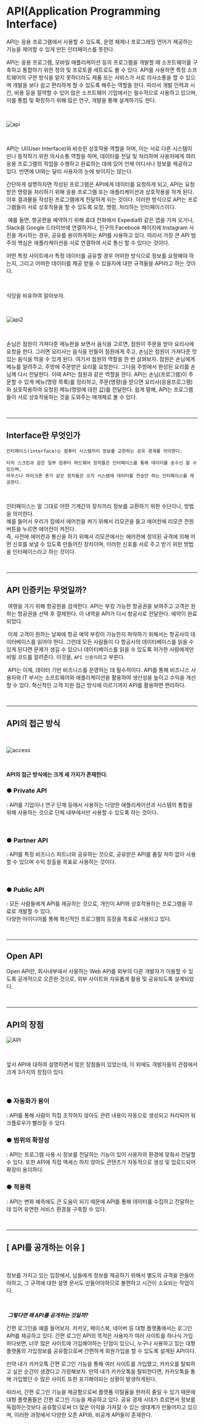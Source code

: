 # API(Application Programming Interface)

API는 응용 프로그램에서 사용할 수 있도록, 운영 체제나 프로그래밍 언어가 제공하는 기능을 제어할 수 있게 만든 인터페이스를 뜻한다.

API는 응용 프로그램, 모바일 애플리케이션 등의 프로그램을 개발할 때 소프트웨어를 구축하고 통합하기 위한 정의 및 프로토콜 세트로도 볼 수 있다. API를 사용하면 특정 소프트웨어의 구현 방식을 알지 못하더라도 제품 또는 서비스가 서로 의사소통을 할 수 있으며 개발을 보다 쉽고 편리하게 할 수 있도록 해주는 역할을 한다. 따라서 개발 인력과 시간, 비용 등을 절약할 수 있어 많은 소프트웨어 기업에서는 필수적으로 사용하고 있으며, 이를 통합 및 확장하기 위해 많은 연구, 개발을 통해 설계하기도 한다.

<br>

![api](https://blog.kakaocdn.net/dn/JPZmv/btq16RuDVNX/ke9HE8JL9Ai4VMk6wuWe8K/img.jpg)

<Br>

API는 UI(User Interface)와 비슷한 상호작용 역할을 하며, 이는 서로 다른 시스템이 만나 동작하기 위한 의사소통 역할을 하며, 데이터를 전달 및 처리하며 사용자에게 여러 응용 프로그램의 작업을 수행하고 완료하는 데에 있어 언제 어디서나 정보를 제공하고 있다. 반면에 UI와는 달리 사용자의 눈에 보이지는 않는다.


간단하게 설명하자면 작성된 프로그램은 API에게 데이터를 요청하게 되고, API는 요청받은 명령을 처리하기 위해 응용 프로그램 또는 애플리케이션과 상호작용을 하게 된다. 이후 결과물을 작성된 프로그램에게 전달하게 되는 것이다. 이러한 방식으로 API는 프로그램들이 서로 상호작용을 할 수 있도록 요청, 명령, 처리하는 인터페이스이다.

​
예를 들면, 항공편을 예약하기 위해 휴대 전화에서 Expedia와 같은 앱을 가져 오거나, Slack을 Google 드라이브에 연결하거나, 친구의 Facebook 페이지에 Instagram 사진을 게시하는 경우, 공유를 용이하게하는 API를 사용하고 있다.
따라서 가장 큰 API 범주의 핵심은 애플리케이션을 서로 연결하여 서로 통신 할 수 있다는 것이다.


어떤 특정 사이트에서 특정 데이터를 공유할 경우 어떠한 방식으로 정보를 요청해야 하는지, 그리고 어떠한 데이터를 제공 받을 수 있을지에 대한 규격들을 API라고 하는 것이다.

​


식당을 비유하여 알아보자.

<br>

![api2](https://velog.velcdn.com/images/jihyelee/post/78a66aed-f85d-477a-883f-10efdd9fdc06/image.png)

<br>

손님은 점원이 가져다준 메뉴판을 보면서 음식을 고르면, 점원이 주문을 받아 요리사에 요청을 한다. 
그러면 요리사는 음식을 만들어 점원에게 주고, 손님은 점원이 가져다준 맛있는 음식을 먹을 수 있게 된다.
여기서 점원의 역할을 한 번 살펴보자. 점원은 손님에게 메뉴를 알려주고, 주방에 주문받은 요리를 요청한다. 그다음 주방에서 완성된 요리를 손님께 다시 전달한다. 이때 API는 점원과 같은 역할을 한다.
API는 손님(프로그램)이 주문할 수 있게 메뉴(명령 목록)를 정리하고, 주문(명령)을 받으면 요리사(응용프로그램)와 상호작용하여 요청된 메뉴(명령에 대한 값)를 전달한다.
쉽게 말해, API는 프로그램들이 서로 상호작용하는 것을 도와주는 매개체로 볼 수 있다.

<br>

---

## Interface란 무엇인가 

```
인터페이스(interface)는 컴퓨터 시스템끼리 정보를 교한하는 공유 경계를 의미한다. 

터치 스크린과 같은 일부 컴퓨터 하드웨어 장치들은 인터페이스를 통해 데이터를 송수신 할 수 있으며, 
마우스나 마이크론 폰가 같은 장치들은 오직 시스템에 데이터를 전송만 하는 인터페이스를 제공한다.
```
<br>

인터페이스는 말 그대로 어떤 기계간의 장치끼리 정보를 교환하기 위한 수단이나, 방법을 의미한다.   
예를 들어서 우리가 집에서 에어컨을 켜기 위해서 리모콘을 들고 에어컨에 리모콘 전원 버튼을 누르면 에어컨이 켜진다.   
즉, 사전에 에어컨과 통신을 하기 위해서 리모콘에서는 에어컨에 정의된 규격에 의해 어떤 신호를 보낼 수 있도록 만들어진 장치이며, 이러한 신호를 서로 주고 받기 위한 방법을 인터페이스라고 하는 것이다.  

<br>
   
---

## API 인증키는 무엇일까?

​
여행을 가기 위해 항공원을 검색한다. API는 부킹 가능한 항공권을 보여주고 고객은 원하는 항공권을 선택 후 결제한다. 이 내역을 API가 다시 항공사로 전달한다. 예약이 완료 되었다.

​
이제 고객이 원하는 날짜에 항공 예약 부킹이 가능한지 파악하기 위해서는 항공사의 데이터베이스를 읽어야 한다. 그런데 모든 사람들이 다 항공사의 데이터베이스를 읽을 수 있게 된다면 문제가 생길 수 있으니 데이터베이스를 읽을 수 있도록 허가한 사람에게만 비밀 코드를 알려준다. 이것을, `API 인증키`라고 부른다.

​
API는 이제, 데이터 기반 비즈니스를 운영하는 데 필수적이다. API를 통해 비즈니스 사용자와 IT 부서는 소프트웨어와 애플리케이션을 활용하여 생산성을 높이고 수익을 개선 할 수 있다. 혁신적인 고객 지원 접근 방식에 이르기까지 API를 활용하면 편리하다.

<br>

---

## API의 접근 방식

<br>

![access](https://postfiles.pstatic.net/MjAyMjA3MDVfMTAg/MDAxNjU2OTU2OTQ3Mzk3.OKfGT7eVVswZgBUrGK9PPm7CVRgtvdDqlZ_4x-lIxvog.rVlSBdWXYkuax3aIe6shON3fA7OUkJO7gM_prOoVLLkg.PNG.wndgndi/SE-f366786f-2d2b-4f04-bf77-24696f6f1721.png?type=w773)

<br>

**API의 접근 방식에는 크게 세 가지가 존재한다.**  


### ●  Private API  
: API를 기업이나 연구 단체 등에서 사용하는 다양한 애플리케이션과 시스템의 통합을 위해 사용하는 것으로 단체 내부에서만 사용할 수 있도록 하는 것이다. 

<br>

### ●  Partner API  
: API를 특정 비즈니스 파트너와 공유하는 것으로, 공유받은 API를 품질 저하 없이 사용할 수 있으며 수익 창출을 목표로 사용하는 것이다.

<br>

### ●  Public API  
: 모든 사람들에게 API를 제공하는 것으로, 개인이 API와 상호작용하는 프로그램을 무료로 개발할 수 있다.   
다양한 아이디어를 통해 혁신적인 프로그램의 등장을 목표로 사용되고 있다.

<br>

---

## Open API 

Open API란, 회사내부에서 사용하는 Web API를 외부의 다른 개발자가 이용할 수 있도록 공개적으로 오픈한 것으로, 외부 사이트와 자유롭게 활용 및 공유되도록 설계되었다.

<br>

---

## API의 장점

![API](https://blog.kakaocdn.net/dn/cualNX/btq2bKnOOXz/eK4HDsGSTZUJmVYAs3eOOK/img.png)

<br>

앞서 API에 대하여 설명하면서 많은 장점들이 있었는데, 이 외에도 개발자들의 관점에서 크게 3가지의 장점이 있다.

​
### ●  자동화가 용이
: API를 통해 사람이 직접 조작하지 않아도 관련 내용이 자동으로 생성되고 처리되어 워크플로우가 빨라질 수 있다.
​

### ●  범위의 확장성 
: API는 프로그램 사용 시 정보를 전달하는 기능이 있어 사용자의 환경에 맞춰서 전달할 수 있다. 
또한  API에 직접 액세스 하지 않아도 콘텐츠가 자동적으로 생성 및 업로드되어 확장이 용이하다.
​

### ●  적용력 
: API는 변화 예측에도 큰 도움이 되기 때문에 API를 통해 데이터를 수집하고 전달하는 데 있어 유연한 서비스 환경을 구축할 수 있다.

<br>

---

## [ API를 공개하는 이유 ]

​

정보를 가지고 있는 입장에서, 남들에게 정보를 제공하기 위해서 별도의 규격을 만들어야하고, 그 규격에 대한 설명 문서도 만들어야하므로 불편하고 시간이 소요되는 작업이다.  <br>

<br>

​
***그렇다면 왜 API를 공개하는 것일까?***


간편 로그인을 예를 들어보자. 카카오, 페이스북, 네이버 등 대형 플랫폼에서는 로그인 API를 제공하고 있다. 간편 로그인 API의 목적은 사용자가 여러 사이트를 하나식 가입하다보면, 너무 많은 사이트에 가입해야하는 단점이 있으니, 누구나 사용하고 있는 대형 플랫폼의 가입정보를 공유함으로써 간편하게 회원가입을 할 수 있도록 설계된 API이다.

만약 내가 카카오톡 간편 로그인 기능을 통해 여러 사이트를 가입했고, 카카오를 탈퇴하고 싶은 순간이 생겼다고 가정해보자. 만약 내가 카카오톡을 탈퇴한다면, 카카오톡을 통해 가입했던 수 많은 사이트 또한 포기해야되는 상황이 발생하게된다.

따라서, 간편 로그인 기능을 제공함으로써 플랫폼 이탈율을 현저히 줄일 수 있기 때문에 대형 플랫폼들은 간편 로그인 기능을 제공하고 있다. 공유 경제 시대가 흐르면서 정보를 독점하는것보다 공유함으로써 더 많은 이익을 가져갈 수 있는 생태계가 만들어지고 있으며, 이러한 과정에서 다양한 오픈 API와, 비공개 API들이 존재한다.